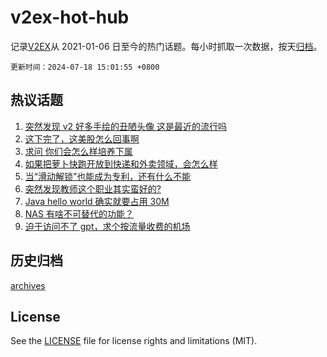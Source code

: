 # v2ex-hot-hub

 记录[V2EX](https://www.v2ex.com/)从 2021-01-06 日至今的热门话题。每小时抓取一次数据，按天[归档](archives)。

`更新时间：2024-07-18 15:01:55 +0800`

## 热议话题

1. [突然发现 v2 好多手绘的丑陋头像 这是最近的流行吗](https://www.v2ex.com/t/1058194)
1. [这下完了，这美股怎么回事啊](https://www.v2ex.com/t/1058156)
1. [求问 你们会怎么样培养下属](https://www.v2ex.com/t/1058173)
1. [如果把萝卜快跑开放到快递和外卖领域，会怎么样](https://www.v2ex.com/t/1058163)
1. [当“滑动解锁”也能成为专利，还有什么不能](https://www.v2ex.com/t/1058026)
1. [突然发现教师这个职业其实蛮好的?](https://www.v2ex.com/t/1058231)
1. [Java hello world 确实就要占用 30M](https://www.v2ex.com/t/1058120)
1. [NAS 有啥不可替代的功能？](https://www.v2ex.com/t/1058136)
1. [迫于访问不了 gpt，求个按流量收费的机场](https://www.v2ex.com/t/1058174)

## 历史归档

[archives](archives)

## License

See the [LICENSE](LICENSE) file for license rights and limitations (MIT).
